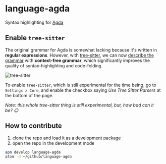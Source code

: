 # language-agda

Syntax highlighting for [Agda](http://agda.readthedocs.io)


## Enable `tree-sitter`

The original grammar for Agda is somewhat lacking because it's written in **regular expressions**. However, with [tree-sitter](https://github.com/tree-sitter/tree-sitter), we can now [describe
the grammar](https://github.com/tree-sitter/tree-sitter-agda) with **context-free grammar**, which significantly improves the quality of syntax-highlighting and code-folding.

![tree-sitter](https://i.imgur.com/7Pfmqjv.png)

To enable `tree-sitter`, which is still experimental for the time being, go to `Settings > Core`, and enable the checkbox saying *Use Tree Sitter Parsers* at the bottom of the page.

*Note: this whole tree-sitter thing is still experimental, but, how bad can it be? 😉*

## How to contribute

1. clone the repo and load it as a development package
2. open the repo in the development mode

```bash
apm develop language-agda
atom -d ~/github/language-agda
```
